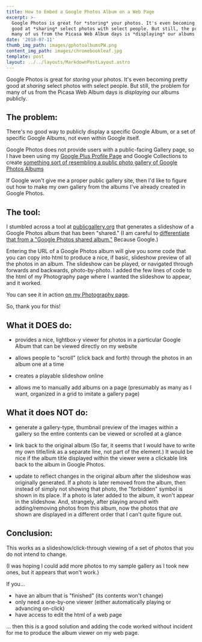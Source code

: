 ```yaml
---
title: How to Embed a Google Photos Album on a Web Page
excerpt: >-
  Google Photos is great for *storing* your photos. It's even becoming pretty
  good at *sharing* select photos with select people. But still, the problem for
  many of us from the Picasa Web Album days is *displaying* our albums publicly.
date: '2018-07-11'
thumb_img_path: images/gphotoalbumsPW.png
content_img_path: images/chromebookleaf.jpg
template: post
layout: ../../layouts/MarkdownPostLayout.astro
---
```

Google Photos is great for *storing* your photos. It's even becoming pretty good at *sharing* select photos with select people. But still, the problem for many of us from the Picasa Web Album days is *displaying* our albums publicly.

## The problem:

There's no good way to publicly display a specific Google Album, or a set of specific Google Albums, not even within Google itself.

Google Photos does not provide users with a public-facing Gallery page, so I have been using my [Google Plus Profile Page](https://plus.google.com/+SarahRainsberger) and Google Collections to create [something sort of resembling a public photo gallery of Google Photos Albums](/2016/03/29/how-to-make-a-public-album-gallery-page-in-google-photos/)

If Google won't give me a proper public gallery site, then I'd like to figure out how to make my own gallery from the albums I've already created in Google Photos.

## The tool:

I stumbled across a tool at [publicgallery.org](https://www.publicalbum.org/blog/embedding-google-photos-albums) that generates a slideshow of a Google Photos album that has been "shared." (I am careful to [differentiate that from a "Google Photos shared album."](/2016/10/04/google-photos-shared-albums/) Because Google.)

Entering the URL of a Google Photos album will give you some code that you can copy into html to produce a nice, if basic, slideshow preview of all the photos in an album. The slideshow can be played, or navigated through forwards and backwards, photo-by-photo. I added the few lines of code to the html of my Photography page where I wanted the slideshow to appear, and it worked.

You can see it in action [on my Photography page](/photography).

So, thank you for this!

## What it DOES do:

- provides a nice, lightbox-y viewer for photos in a particular Google Album that can be viewed directly on my website

- allows people to "scroll" (click back and forth) through the photos in an album one at a time
- creates a playable slideshow online 

- allows me to manually add albums on a page (presumably as many as I want, organized in a grid to imitate a gallery page)

## What it does NOT do:

- generate a gallery-type, thumbnail preview of the images within a gallery so the entire contents can be viewed or scrolled at a glance

- link back to the original album (So far, it seems that I would have to write my own title/link as a separate line, not part of the element.) It would be nice if the album title displayed within the viewer were a clickable link back to the album in Google Photos.

- update to reflect changes in the original album after the slideshow was originally generated. If a photo is later removed from the album, then instead of simply not showing that photo, the "forbidden" symbol is shown in its place. If a photo is later added to the album, it won't appear in the slideshow. And, strangely, after playing around with adding/removing photos from this album, now the photos that *are* shown are displayed in a different order that I can't quite figure out.

## Conclusion:

This works as a slideshow/click-through viewing of a set of photos that you do not intend to change. 

(I was hoping I could add more photos to my sample gallery as I took new ones, but it appears that won't work.)

If you...

- have an album that is "finished" (its contents won't change)
- only need a one-by-one viewer (either automatically playing or advancing on-click)
- have access to edit the html of a web page

... then this is a good solution and adding the code worked without incident for me to produce the album viewer on my web page.
